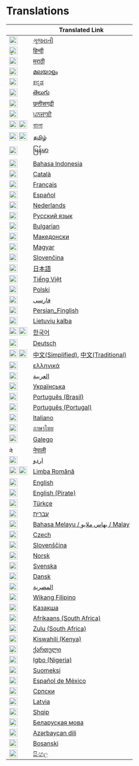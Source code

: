 # Translations

|                                                                                                                                                                                                                                                                             | Translated Link                                                       |
| --------------------------------------------------------------------------------------------------------------------------------------------------------------------------------------------------------------------------------------------------------------------------- | --------------------------------------------------------------------- |
| <img alt="ગુજરાતી" title="ગુજરાતી" src="https://cdn.staticaly.com/gh/hjnilsson/country-flags/master/svg/in.svg" width="22">                                                                                                                                                 | [ગુજરાતી](README.guj.md)                                              |
| <img alt="हिन्दी" title="हिन्दी" src="https://cdn.staticaly.com/gh/hjnilsson/country-flags/master/svg/in.svg" width="22">                                                                                                                                                   | [हिन्दी](README.hi.md)                                                |
| <img alt="मराठी" title="मराठी" src="https://cdn.staticaly.com/gh/hjnilsson/country-flags/master/svg/in.svg" width="22">                                                                                                                                                     | [मराठी](README.mr.md)                                                 |
| <img alt="മലയാളം" title="മലയാളം" src="https://cdn.staticaly.com/gh/hjnilsson/country-flags/master/svg/in.svg" width="22">                                                                                                                                                   | [മലയാളം](README.ml.md)                                                |
| <img alt="ಕನ್ನಡ" title="ಕನ್ನಡ" src="https://cdn.staticaly.com/gh/hjnilsson/country-flags/master/svg/in.svg" width="22">                                                                                                                                                     | [ಕನ್ನಡ](README.ka.md)                                                 |
| <img alt="తెలుగు" title="తెలుగు" src="https://cdn.staticaly.com/gh/hjnilsson/country-flags/master/svg/in.svg" width="22">                                                                                                                                                   | [తెలుగు](README.te.md)                                                |
| <img alt="छत्तीसगढ़ी" title="छत्तीसगढ़ी" src="https://cdn.staticaly.com/gh/hjnilsson/country-flags/master/svg/in.svg" width="22">                                                                                                                                           | [छत्तीसगढ़ी](README.hne.md)                                            |
| <img alt="ਪਨਜਾਬੀ" title="ਪਜਾਬੀ" src="https://cdn.staticaly.com/gh/hjnilsson/country-flags/master/svg/in.svg" width="22">                                                                                                                                                  | [ਪਨਜਾਬੀ](README.pb.md)                                                                        |
| <img alt="বাংলা" title="বাংলা" src="https://cdn.staticaly.com/gh/hjnilsson/country-flags/master/svg/in.svg" width="22"> <img alt="বাংলা" title="বাংলা" src="https://cdn.staticaly.com/gh/hjnilsson/country-flags/master/svg/bd.svg" width="22">                             | [বাংলা](README.bn.md)                                                 |
| <img alt="தமிழ்" title="தமிழ்" src="https://cdn.staticaly.com/gh/hjnilsson/country-flags/master/svg/in.svg" width="22"> <img alt="தமிழ்" title="தமிழ்" src="https://cdn.staticaly.com/gh/hjnilsson/country-flags/master/svg/lk.svg" width="22">                             | [தமிழ்](README.ta.md)                                                 |
| <img alt="မြန်မာ" title="မြန်မာ" src="https://cdn.staticaly.com/gh/hjnilsson/country-flags/master/svg/mm.svg" width="22">                                                                                                                                                   | [မြန်မာ](README.mm_unicode.md)                                        |
| <img alt="Bahasa Indonesia" title="Bahasa Indonesia" src="https://cdn.staticaly.com/gh/hjnilsson/country-flags/master/svg/id.svg" width="22">                                                                                                                               | [Bahasa Indonesia](README.id.md)                                      |
| <img alt="Català" title="Català" src="https://firstcontributions.github.io/assets/Readme/catalan1.png" width="22">                                                                                                                                                                                                  | [Català](README.ca.md)                                                |
| <img alt="Français" title="Français" src="https://cdn.staticaly.com/gh/hjnilsson/country-flags/master/svg/fr.svg" width="22">                                                                                                                                               | [Français](README.fr.md)                                              |
| <img alt="Español" title="Español" src="https://cdn.staticaly.com/gh/hjnilsson/country-flags/master/svg/es.svg" width="22">                                                                                                                                                 | [Español](README.es.md)                                               |
| <img alt="Nederlands" title="Nederlands" src="https://cdn.staticaly.com/gh/hjnilsson/country-flags/master/svg/nl.svg" width="22">                                                                                                                                           | [Nederlands](README.nl.md)                                            |
| <img alt="Русский язык" title="Русский язык" src="https://cdn.staticaly.com/gh/hjnilsson/country-flags/master/svg/ru.svg" width="22">                                                                                                                                       | [Русский язык](README.ru.md)                                          |
| <img alt="Bulgarian" title="Bulgarian" src="https://cdn.staticaly.com/gh/hjnilsson/country-flags/master/svg/bg.svg" width="22">                                                                                                                                             | [Bulgarian](README.bg.md)                                             |
| <img alt="Македонски" title="Македонски" src="https://cdn.staticaly.com/gh/hjnilsson/country-flags/master/svg/mk.svg" width="22">                                                                                                                                           | [Македонски](README.mk.md)                                            |
| <img alt="Magyar" title="Magyar" src="https://cdn.staticaly.com/gh/hjnilsson/country-flags/master/svg/hu.svg" width="22">                                                                                                                                                   | [Magyar](README.hu.md)                                                |
| <img alt="Slovenčina" title="Slovenčina" src="https://cdn.staticaly.com/gh/hjnilsson/country-flags/master/svg/si.svg" width="22">                                                                                                                                           | [Slovenčina](README.slk.md)                                           |
| <img alt="日本語" title="日本語" src="https://cdn.staticaly.com/gh/hjnilsson/country-flags/master/svg/jp.svg" width="22">                                                                                                                                                                                                         | [日本語](README.ja.md)                                                |
| <img alt="Tiếng Việt" title="Tiếng Việt" src="https://cdn.staticaly.com/gh/hjnilsson/country-flags/master/svg/vn.svg" width="22">                                                                                                                                           | [Tiếng Việt](README.vn.md)                                            |
| <img alt="Polski" title="Polski" src="https://cdn.staticaly.com/gh/hjnilsson/country-flags/master/svg/pl.svg" width="22">                                                                                                                                                   | [Polski](README.pl.md)                                                |
| <img alt="فارسی" title="فارسی" src="https://cdn.staticaly.com/gh/hjnilsson/country-flags/master/svg/ir.svg" width="22">                                                                                                                                                     | [فارسی](README.fa.md)                                                 |
| <img alt="Persian_Finglish" title="Persian_Finglish" src="https://cdn.staticaly.com/gh/hjnilsson/country-flags/master/svg/ir.svg" width="22">                                                                                                                               | [Persian_Finglish](README.fa.en.md)                                   |
| <img alt="Lietuvių kalba" title="Lietuvių kalba" src="https://cdn.staticaly.com/gh/hjnilsson/country-flags/master/svg/lt.svg" width="22">                                                                                                                                   | [Lietuvių kalba](README.lt.md)                                        |
| <img alt="[한국어" title="[한국어" src="https://cdn.staticaly.com/gh/hjnilsson/country-flags/master/svg/kr.svg" width="22"> <img alt="[한국어" title="[한국어" src="https://cdn.staticaly.com/gh/hjnilsson/country-flags/master/svg/kp.svg" width="22">                     | [한국어](README.ko.md)                                                |
| <img alt="Deutsch" title="Deutsch" src="https://cdn.staticaly.com/gh/hjnilsson/country-flags/master/svg/de.svg" width="22">                                                                                                                                                 | [Deutsch](README.de.md)                                               |
| <img alt="中文" title="中文" src="https://cdn.staticaly.com/gh/hjnilsson/country-flags/master/svg/cn.svg" width="22"> <img alt="中文" title="中文" src="https://cdn.staticaly.com/gh/hjnilsson/country-flags/master/svg/tw.svg" width="22">                                 | [中文(Simplified)](README.chs.md), [中文(Traditional)](README.cht.md) |
| <img alt="ελληνικά" title="ελληνικά" src="https://cdn.staticaly.com/gh/hjnilsson/country-flags/master/svg/gr.svg" width="22">                                                                                                                                               | [ελληνικά](README.gr.md)                                              |
| <img alt="العربية" title="العربية" src="https://upload.wikimedia.org/wikipedia/commons/2/2b/Flag_of_the_Arab_League.svg" width="22">                                                                                                                                                 | [العربية](README.ar.md)                                               |
| <img alt="Українська" title="Українська" src="https://cdn.staticaly.com/gh/hjnilsson/country-flags/master/svg/ua.svg" width="22">                                                                                                                                           | [Українська](README.ua.md)                                            |
| <img alt="Português (Brasil)" title="Português (Brasil)" src="https://cdn.staticaly.com/gh/hjnilsson/country-flags/master/svg/br.svg" width="22">                                                                                                                           | [Português (Brasil)](README.pt_br.md)                                 |
| <img alt="Português (Portugal)" title="Português (Portugal)" src="https://cdn.staticaly.com/gh/hjnilsson/country-flags/master/svg/pt.svg" width="22">                                                                                                                       | [Português (Portugal)](README.pt-pt.md)                               |
| <img alt="Italiano" title="Italiano" src="https://cdn.staticaly.com/gh/hjnilsson/country-flags/master/svg/it.svg" width="22">                                                                                                                                               | [Italiano](README.it.md)                                              |
| <img alt="ภาษาไทย" title="ภาษาไทย" src="https://cdn.staticaly.com/gh/hjnilsson/country-flags/master/svg/th.svg" width="22">                                                                                                                                                 | [ภาษาไทย](README.th.md)                                               |
| 󠁥󠁳󠁧󠁡<img alt="Galego" title="Galego" src="https://upload.wikimedia.org/wikipedia/commons/thumb/6/64/Flag_of_Galicia.svg/1200px-Flag_of_Galicia.svg.png" width="22">                                                                                           | [Galego](README.gl.md)                                                |
| <img alt="नेपाली" title="नेपाली" src="https://cdn.staticaly.com/gh/hjnilsson/country-flags/master/svg/np.svg" width="15">                                                                                                                                                   | [नेपाली](README.np.md)                                                |
| <img alt="اردو" title="اردو" src="https://cdn.staticaly.com/gh/hjnilsson/country-flags/master/svg/pk.svg" width="22">                                                                                                                                                       | [اردو](README.ur.md)                                                  |
| <img alt="Limba Română" title="Limba Română" src="https://cdn.staticaly.com/gh/hjnilsson/country-flags/master/svg/md.svg" width="22"> <img alt="Limba Română" title="Limba Română" src="https://cdn.staticaly.com/gh/hjnilsson/country-flags/master/svg/ro.svg" width="22"> | [Limba Română](README.ro.md)                                          |
| <img alt="English" title="English" src="https://cdn.staticaly.com/gh/hjnilsson/country-flags/master/svg/gb.svg" width="22">                                                                                                                                                 | [English](../README.md)                                               |
| <img alt="English (Pirate)" title="English (Pirate)" src="https://firstcontributions.github.io/assets/Readme/pirate.png" width="22">                                                                                                                                                                                 | [English (Pirate)](README.en-pirate.md)                               |
| <img alt="Türkçe" title="Türkçe" src="https://cdn.staticaly.com/gh/hjnilsson/country-flags/master/svg/tr.svg" width="22">                                                                                                                                                   | [Türkçe](README.tr.md)                                                |
| <img alt="עברית" title="עברית" src="https://cdn.staticaly.com/gh/hjnilsson/country-flags/master/svg/il.svg" width="22">                                                                                                                                                     | [עברית](README.hb.md)                                                 |
| <img alt="Bahasa Melayu / بهاس ملايو‎ / Malay" title="Bahasa Melayu / بهاس ملايو‎ / Malay" src="https://cdn.staticaly.com/gh/hjnilsson/country-flags/master/svg/my.svg" width="22">                                                                                         | [Bahasa Melayu / بهاس ملايو‎ / Malay](README.my.md)                   |
| <img alt="Czech" title="Czech" src="https://cdn.staticaly.com/gh/hjnilsson/country-flags/master/svg/cz.svg" width="22">                                                                                                                                                     | [Czech](README.cs.md)                                                 |
| <img alt="Slovenščina" title="Slovenščina" src="https://cdn.staticaly.com/gh/hjnilsson/country-flags/master/svg/si.svg" width="22">                                                                                                                                         | [Slovenščina](README.sl.md)                                           |
| <img alt="Norsk" title="Norsk" src="https://cdn.staticaly.com/gh/hjnilsson/country-flags/master/svg/no.svg" width="22">                                                                                                                                                     | [Norsk](README.no.md)                                                 |
| <img alt="Svenska" title="Svenska" src="https://cdn.staticaly.com/gh/hjnilsson/country-flags/master/svg/se.svg" width="22">                                                                                                                                                 | [Svenska](README.se.md)                                               |
| <img alt="Dansk" title="Dansk" src="https://cdn.staticaly.com/gh/hjnilsson/country-flags/master/svg/dk.svg" width="22">                                                                                                                                                     | [Dansk](README.da.md)                                                 |
| <img alt="المصرية" title="المصرية" src="https://cdn.staticaly.com/gh/hjnilsson/country-flags/master/svg/eg.svg" width="22">                                                                                                                                                 | [المصرية](README.eg.md)                                               |
| <img alt="Wikang Filipino" title="Wikang Filipino" src="https://cdn.staticaly.com/gh/hjnilsson/country-flags/master/svg/ph.svg" width="22">                                                                                                                                 | [Wikang Filipino](README.tl.md)                                       |
| <img alt="Қазақша" title="Қазақша" src="https://cdn.staticaly.com/gh/hjnilsson/country-flags/master/svg/kz.svg" width="22">                                                                                                                                                 | [Қазақша](README.kz.md)                                               |
| <img alt="Afrikaans (South Africa)" title="Afrikaans (South Africa)" src="https://cdn.staticaly.com/gh/hjnilsson/country-flags/master/svg/za.svg" width="22">                                                                                                               | [Afrikaans (South Africa)](README.afk.md)                             |
| <img alt="Zulu (South Africa)" title="Zulu (South Africa)" src="https://cdn.staticaly.com/gh/hjnilsson/country-flags/master/svg/za.svg" width="22">                                                                                                                         | [Zulu (South Africa)](README.zul.md)                                  |
| <img alt="Kiswahili (Kenya)" title="Kiswahili (Kenya)" src="https://cdn.staticaly.com/gh/hjnilsson/country-flags/master/svg/ke.svg" width="22">                                                                                                                             | [Kiswahili (Kenya)](README.kws.md)                                    |
| <img alt="ქართული" title="ქართული" src="https://cdn.staticaly.com/gh/hjnilsson/country-flags/master/svg/ge.svg" width="22">                                                                                                                                                 | [ქართული](README.ge.md)                                               |
| <img alt="Igbo (Nigeria)" title="Igbo (Nigeria)" src="https://cdn.staticaly.com/gh/hjnilsson/country-flags/master/svg/ng.svg" width="22">                                                                                                                                   | [Igbo (Nigeria)](README.igb.md)                                       |
| <img alt="Suomeksi" title="Suomeksi" src="https://cdn.staticaly.com/gh/hjnilsson/country-flags/master/svg/fi.svg" width="22">                                                                                                                                               | [Suomeksi](README.fi.md)                                              |
| <img alt="Español de México" title="Español de México" src="https://cdn.staticaly.com/gh/hjnilsson/country-flags/master/svg/mx.svg" width="22">                                                                                                                                                   | [Español de México](README.mx.md)                                                |
| <img alt="Српски" title="Српски" src="https://cdn.staticaly.com/gh/hjnilsson/country-flags/master/svg/rs.svg" width="22">                                                                                                                                               | [Српски](README.sr.md)                                              |
| <img alt="Latvia" title="Latvia" src="https://cdn.staticaly.com/gh/hjnilsson/country-flags/master/svg/lv.svg" width="22">                                                                                                                                                   | [Latvia](README.lv.md)                                                |
| <img alt="Shqip" title="Shqip" src="https://cdn.staticaly.com/gh/hjnilsson/country-flags/master/svg/al.svg" width="22">                                                                                                                                                     | [Shqip](README.al.md)                                                 |
| <img alt="Беларуская мова" title="Беларуская мова"  src="https://cdn.staticaly.com/gh/hjnilsson/country-flags/master/svg/by.svg" width="22">                                                                                               | [Беларуская мова](README.by.md)                                                      |
| <img title="Azərbaycan dili" alt="Azərbaycan dili" src="https://cdn.statically.io/flags/az.svg" width="22">                                                                                                                                         | [Azərbaycan dili](translations/README.aze.md)                           |
| <img title="Bosanski" alt="Bosanski" src="https://cdn.staticaly.com/gh/hjnilsson/country-flags/master/svg/ba.svg" width="22">             |[Bosanski](README.bih.md)                                                 |
|<img alt="සිංහල" title="සිංහල" src="https://cdn.staticaly.com/gh/hjnilsson/country-flags/master/svg/lk.svg" width="22">                             | [සිංහල](README.sin.md)                                                 |
